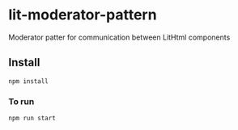 # lit-moderator-pattern

Moderator patter for communication between LitHtml components

## Install

`npm install`

### To run

`npm run start`
